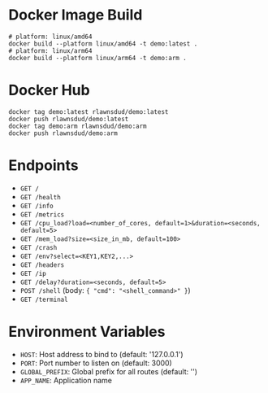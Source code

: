 # Docker Image Build

```shell
# platform: linux/amd64
docker build --platform linux/amd64 -t demo:latest .
# platform: linux/arm64
docker build --platform linux/arm64 -t demo:arm .
```

# Docker Hub

```shell
docker tag demo:latest rlawnsdud/demo:latest
docker push rlawnsdud/demo:latest
docker tag demo:arm rlawnsdud/demo:arm
docker push rlawnsdud/demo:arm
```

# Endpoints

- `GET /`
- `GET /health`
- `GET /info`
- `GET /metrics`
- `GET /cpu_load?load=<number_of_cores, default=1>&duration=<seconds, default=5>`
- `GET /mem_load?size=<size_in_mb, default=100>`
- `GET /crash`
- `GET /env?select=<KEY1,KEY2,...>`
- `GET /headers`
- `GET /ip`
- `GET /delay?duration=<seconds, default=5>`
- `POST /shell` (body: `{ "cmd": "<shell_command>" }`)
- `GET /terminal`

# Environment Variables

- `HOST`: Host address to bind to (default: '127.0.0.1')
- `PORT`: Port number to listen on (default: 3000)
- `GLOBAL_PREFIX`: Global prefix for all routes (default: '')
- `APP_NAME`: Application name

